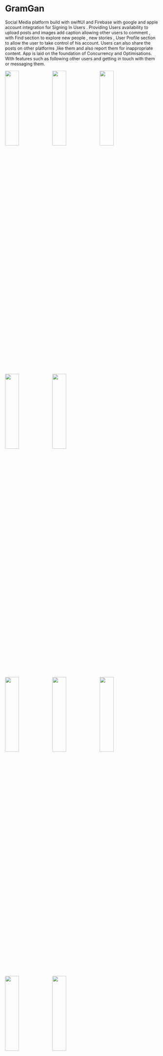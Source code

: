 # GramGan
Social Media platform build with swiftUI and Firebase with google and apple account integration for Signing In Users . Providing Users availability to upload posts and images add caption allowing other users to comment , with Find section to explore new people , new stories , User Profile section to allow the user to take control of his account. Users can also share the posts on other platforms ,like them and also report them for inappropriate content. App is laid on the foundation of Concurrency and Optimisations. With features such as following other users and getting in touch with them or messaging them.



<img src="https://user-images.githubusercontent.com/58638886/140026265-4ddf5d7b-820b-4612-9c4c-5e13cc3366c5.png" width="30%" height="25%"> <img src="https://user-images.githubusercontent.com/58638886/140026366-22dd3aef-4979-4a97-8ca6-d4a0d533d94d.png" width="30%" height="25%"> <img src="https://user-images.githubusercontent.com/58638886/140026385-1c19d401-5c8e-4c9e-b1e9-b76a8c288a42.png" width="30%" height="25%">

<img src="https://user-images.githubusercontent.com/58638886/140026851-b082abe4-f754-4377-9e01-4ed41689d7e3.png" width="30%" height="25%"> <img src="https://user-images.githubusercontent.com/58638886/140026559-fb268f35-74d6-4a93-9174-1c74b0b27e29.png" width="30%" height="25%">




<img src="https://user-images.githubusercontent.com/58638886/140026475-351ce15a-7fb5-48ae-af71-fbbbbc3a84c9.png" width="30%" height="25%">
<img src="https://user-images.githubusercontent.com/58638886/140026483-0067c5e9-b327-4119-83b7-56f8709b8818.png" width="30%" height="25%">
<img src="https://user-images.githubusercontent.com/58638886/140026545-02e358d7-704d-41c3-8e73-0f94069f2971.png" width="30%" height="25%">
<img src="https://user-images.githubusercontent.com/58638886/140026551-1b0e3853-2a06-46a2-96f2-ea98fe0a9354.png" width="30%" height="25%">
<img src="https://user-images.githubusercontent.com/58638886/140026652-acd127f2-5d60-4e49-83df-4022485f89dc.png" width="30%" height="25%">


This is a short view of the Firestore Database 
<img src="https://user-images.githubusercontent.com/58638886/140027585-9398f0bf-d384-4ac6-8446-363fd50e0c5b.png"" width="30%" height="25%">





